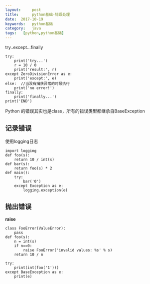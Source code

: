 ```yaml
---
layout:     post
title:      python基础-错误处理
date:  2017-10-19
keywords:   python基础
category:   java
tags:   [python,python基础]
---
```

try..except...finally  
```
try:
    print('try...')
    r = 10 / 0
    print('result:', r)
except ZeroDivisionError as e:
    print('except:', e)
else:  //当没有捕获异常的时候执行
    print('no error!')
finally:
    print('finally...')
print('END')
```

Python 的错误其实也是class，所有的错误类型都继承自BaseException  

记录错误
---
使用logging日志  
```
import logging
def foo(s):
    return 10 / int(s)
def bar(s):
    return foo(s) * 2
def main():
    try:
        bar('0')
    except Exception as e:
        logging.exception(e)
```
抛出错误
---
**raise**  
```
class FooError(ValueError):
    pass
def foo(s):
    n = int(s)
    if n==0:
        raise FooError('invalid values: %s' % s)
    return 10 / n

try:
    print(int(foo('1')))
except BaseException as e:
    print(e)
```
